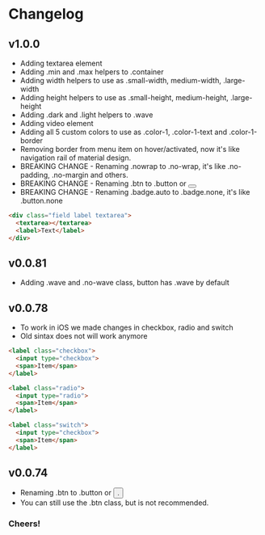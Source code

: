 # Changelog

## v1.0.0 ##
- Adding textarea element
- Adding .min and .max helpers to .container
- Adding width helpers to use as .small-width, medium-width, .large-width
- Adding height helpers to use as .small-height, medium-height, .large-height
- Adding .dark and .light helpers to .wave
- Adding video element
- Adding all 5 custom colors to use as .color-1, .color-1-text and .color-1-border
- Removing border from menu item on hover/activated, now it's like navigation rail of material design.
- BREAKING CHANGE - Renaming .nowrap to .no-wrap, it's like .no-padding, .no-margin and others.
- BREAKING CHANGE - Renaming .btn to .button or <button>
- BREAKING CHANGE - Renaming .badge.auto to .badge.none, it's like .button.none

```html
<div class="field label textarea">
  <textarea></textarea>
  <label>Text</label>
</div>
```

## v0.0.81 ##
- Adding .wave and .no-wave class, button has .wave by default

## v0.0.78 ##

- To work in iOS we made changes in checkbox, radio and switch
- Old sintax does not will work anymore

```html
<label class="checkbox">
  <input type="checkbox">
  <span>Item</span>
</label>

<label class="radio">
  <input type="radio">
  <span>Item</span>
</label>

<label class="switch">
  <input type="checkbox">
  <span>Item</span>
</label>
```

## v0.0.74 ##

- Renaming .btn to .button or <button>.
- You can still use the .btn class, but is not recommended.

### Cheers! ###
